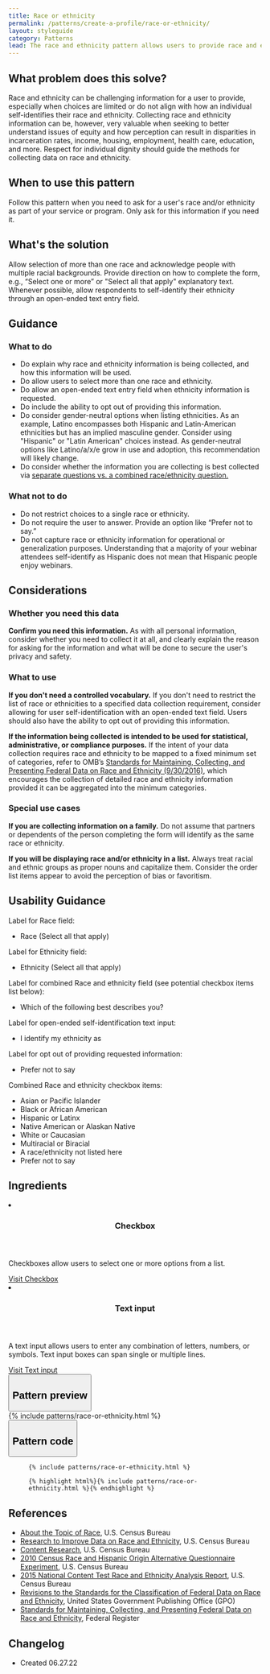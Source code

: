 ```yaml
---
title: Race or ethnicity
permalink: /patterns/create-a-profile/race-or-ethnicity/
layout: styleguide
category: Patterns
lead: The race and ethnicity pattern allows users to provide race and ethnicity information in the most accurate and respectful manner possible.
---
```


## What problem does this solve?
Race and ethnicity can be challenging information for a user to provide, especially when choices are limited or do not align with how an individual self-identifies their race and ethnicity. Collecting race and ethnicity information can be, however, very valuable when seeking to better understand issues of equity and how perception can result in disparities in incarceration rates, income, housing, employment, health care, education, and more. Respect for individual dignity should guide the methods for collecting data on race and ethnicity. 
 
## When to use this pattern 
Follow this pattern when you need to ask for a user's race and/or ethnicity as part of your service or program. Only ask for this information if you need it.

## What's the solution
Allow selection of more than one race and acknowledge people with multiple racial backgrounds. Provide direction on how to complete the form, e.g., “Select one or more” or "Select all that apply" explanatory text. Whenever possible, allow respondents to self-identify their ethnicity through an open-ended text entry field.

## Guidance

<div class="grid-row grid-gap-3">
  <div class="tablet:grid-col-5">
    <div class="do-dont">
      <div class="do-dont__do">
      <h3 class="do-dont__heading">What to do</h3>
        <div class="do-dont__content">
          <ul>
            <li>Do explain why race and ethnicity information is being collected, and how this information will be used.</li>
            <li>Do allow users to select more than one race and ethnicity.</li>
            <li>Do allow an open-ended text entry field when ethnicity information is requested.</li>
            <li>Do include the ability to opt out of providing this information.</li>
            <li>Do consider gender-neutral options when listing ethnicities. As an example, Latino encompasses both Hispanic and Latin-American ethnicities but has an implied masculine gender. Consider using "Hispanic" or "Latin American" choices instead. As gender-neutral options like Latino/a/x/e grow in use and adoption, this recommendation will likely change.</li>
            <li>Do consider whether the information you are collecting is best collected via <a href="https://www.federalregister.gov/d/2016-23672/p-18">separate questions vs. a combined race/ethnicity question.</a></li>
          </ul> 
        </div>
      </div>
    </div>
  </div>
  <div class="tablet:grid-col-5">
    <div class="do-dont__dont">
    <h3 class="do-dont__heading">What not to do</h3>
      <div class="do-dont__content">
          <ul>
            <li>Do not restrict choices to a single race or ethnicity.</li>
            <li>Do not require the user to answer. Provide an option like “Prefer not to say.”</li>
            <li>Do not capture race or ethnicity information for operational or generalization purposes. Understanding that a majority of your webinar attendees self-identify as Hispanic does not mean that Hispanic people enjoy webinars.</li>
          </ul>
      </div>
    </div>
  </div>
</div>

## Considerations
### Whether you need this data
<b>Confirm you need this information.</b> As with all personal information, consider whether you need to collect it at all, and clearly explain the reason for asking for the information and what will be done to secure the user's privacy and safety.

### What to use
<b>If you don't need a controlled vocabulary.</b> If you don't need to restrict the list of race or ethnicities to a specified data collection requirement, consider allowing for user self-identification with an open-ended text field. Users should also have the ability to opt out of providing this information.

<b>If the information being collected is intended to be used for statistical, administrative, or compliance purposes.</b> If the intent of your data collection requires race and ethnicity to be mapped to a fixed minimum set of categories, refer to OMB’s <a class="display-inline" href="https://www.federalregister.gov/d/2016-23672/p-27">Standards for Maintaining, Collecting, and Presenting Federal Data on Race and Ethnicity (9/30/2016)</a>, which encourages the collection of detailed race and ethnicity information provided it can be aggregated into the minimum categories. 

### Special use cases
<b>If you are collecting information on a family.</b> Do not assume that partners or dependents of the person completing the form will identify as the same race or ethnicity.

<b>If you will be displaying race and/or ethnicity in a list.</b> Always treat racial and ethnic groups as proper nouns and capitalize them. Consider the order list items appear to avoid the perception of bias or favoritism. 

## Usability Guidance

Label for Race field:
- Race (Select all that apply)

Label for Ethnicity field:
- Ethnicity (Select all that apply)

Label for combined Race and ethnicity field (see potential checkbox items list below):
- Which of the following best describes you?

Label for open-ended self-identification text input:
- I identify my ethnicity as

Label for opt out of providing requested information:
- Prefer not to say

Combined Race and ethnicity checkbox items:
- Asian or Pacific Islander
- Black or African American
- Hispanic or Latinx
- Native American or Alaskan Native
- White or Caucasian
- Multiracial or Biracial
- A race/ethnicity not listed here
- Prefer not to say



## Ingredients

<div class="usa-card-group flex-row margin-top-2">
  <li
  class="usa-card site-component-card grid-col-4 tablet:grid-col-4 margin-bottom-2"
  role="region"
  aria-atomic="true"
  aria-label="Visit Toggle"
  data-meta="Visit Toggle">
      <div class="usa-card__container">
      <header class="usa-card__header">
          <h3 class="usa-card__heading font-lang-lg">Checkbox</h3>
      </header>
      <div class="usa-card__body font-lang-sm">
          <p>Checkboxes allow users to select one or more options from a list.</p>
          <a href="/components/checkbox/">Visit Checkbox</a>
      </div>
      </div>
  </li>
  <li
  class="usa-card site-component-card grid-col-4 tablet:grid-col-4 margin-bottom-2"
  role="region"
  aria-atomic="true"
  aria-label="Visit Toggle"
  data-meta="Visit Toggle">
      <div class="usa-card__container">
      <header class="usa-card__header">
          <h3 class="usa-card__heading font-lang-lg">Text input</h3>
      </header>
      <div class="usa-card__body font-lang-sm">
          <p>A text input allows users to enter any combination of letters, numbers, or symbols. Text input boxes can span single or multiple lines.</p>
          <a href="/components/text-input/">Visit Text input</a>
      </div>
      </div>
  </li>
</div>

<div class="usa-accordion usa-accordion--bordered site-accordion-code site-component-preview">
  <button class="usa-accordion__button" aria-controls="accordion-preview" aria-expanded="true"><h2 id="pattern-preview">Pattern preview</h2></button>
  <div id="accordion-preview" class="usa-accordion__content">
    {% include patterns/race-or-ethnicity.html %}
  </div>
</div>
<div class="usa-accordion usa-accordion--bordered site-accordion-code site-component-preview">
  <button class="usa-accordion__button" aria-controls="accordion-code" aria-expanded="false"><h2 id="pattern-code">Pattern code</h2></button>
  <div id="accordion-code" class="usa-accordion__content highlight-code">
    <div class="usa-sr-only">
      <figure class="highlight"><pre><code class="language-html" data-lang="html">{% include patterns/race-or-ethnicity.html %}</code></pre></figure>
    </div>
    <figure class="highlight"><pre><code class="language-html" data-lang="html">{% highlight html%}{% include patterns/race-or-ethnicity.html %}{% endhighlight %}</code></pre></figure>
  </div>
</div>

## References
- <a href="https://www.census.gov/topics/population/race/about.html">About the Topic of Race</a>, U.S. Census Bureau
- <a href="https://www.census.gov/about/our-research/race-ethnicity.html">Research to Improve Data on Race and Ethnicity</a>, U.S. Census Bureau
- <a href="https://www.census.gov/programs-surveys/decennial-census/decade/2020/planning-management/plan/content-research.html">Content Research</a>, U.S. Census Bureau
- <a href="https://www.census.gov/programs-surveys/decennial-census/decade/2010/program-management/cpex/2010-cpex-211.html">2010 Census Race and Hispanic Origin Alternative Questionnaire Experiment</a>, U.S. Census Bureau
- <a href="https://www2.census.gov/programs-surveys/decennial/2020/program-management/final-analysis-reports/2015nct-race-ethnicity-analysis.pdf">2015 National Content Test Race and Ethnicity Analysis Report</a>, U.S. Census Bureau
- <a class="display-inline" href="https://www.govinfo.gov/content/pkg/FR-1997-10-30/pdf/97-28653.pdf">Revisions to the Standards for the Classification of Federal Data on Race and Ethnicity</a>, United States Government Publishing Office (GPO)
- <a class="display-inline" href="https://www.federalregister.gov/documents/2016/09/30/2016-23672/standards-for-maintaining-collecting-and-presenting-federal-data-on-race-and-ethnicity">Standards for Maintaining, Collecting, and Presenting Federal Data on Race and Ethnicity</a>, Federal Register


## Changelog
- Created 06.27.22